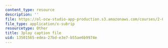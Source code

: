 ```yaml
---
content_type: resource
description: ''
file: https://ol-ocw-studio-app-production.s3.amazonaws.com/courses/2-003sc-engineering-dynamics-fall-2011/13501565edea27bde3e7b55ae6b9974e_p9DHjoLS3GA.srt
file_type: application/x-subrip
resourcetype: Other
title: 3play caption file
uid: 13501565-edea-27bd-e3e7-b55ae6b9974e
---
```

